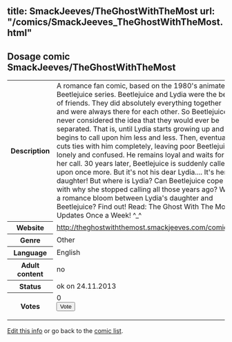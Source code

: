 title: SmackJeeves/TheGhostWithTheMost
url: "/comics/SmackJeeves_TheGhostWithTheMost.html"
---
Dosage comic SmackJeeves/TheGhostWithTheMost
-----------------------------------------

<p id="msg"></p>
<script type="text/javascript">
if (window.location.search === '?edit_info_mail=sent_ok') {
  var elem = document.getElementById("msg");
  elem.innerHTML = 'Edited information sucessfully sent for review, which is usually done daily. Thanks!';
  elem.className = 'ok';
}
</script>
<table class="comicinfo">
<tr>
<th>Description</th><td>A romance fan comic, based on the 1980's animated Beetlejuice series. Beetlejuice and Lydia were the best of friends. They did absolutely everything together and were always there for each other. So Beetlejuice never considered the idea that they would ever be separated. That is, until Lydia starts growing up and begins to call upon him less and less. Then, eventually cuts ties with him completely, leaving poor Beetlejuice lonely and confused. He remains loyal and waits for her call. 30 years later, Beetlejuice is suddenly called upon once more. But it's not his dear Lydia.... It's her daughter! But where is Lydia? Can Beetlejuice cope with why she stopped calling all those years ago? Will a romance bloom between Lydia's daughter and Beetlejuice? Find out! Read: The Ghost With The Most Updates Once a Week! ^_^</td>
</tr>
<tr>
<th>Website</th><td><a href="http://theghostwiththemost.smackjeeves.com/comics/">http://theghostwiththemost.smackjeeves.com/comics/</a></td>
</tr>
<tr>
<th>Genre</th><td>Other</td>
</tr>
<tr>
<th>Language</th><td>English</td>
</tr>
<tr>
<th>Adult content</th><td>no</td>
</tr>
<tr>
<th>Status</th><td>ok on 24.11.2013</td>
</tr>
<tr>
<th>Votes</th><td>0
<form action="http://gaecounter.appspot.com/count/" method="POST">
<input name="name" type="hidden" value="SmackJeeves_TheGhostWithTheMost"/>
<input name="uid" type="hidden" id="voteuid" value=""/>
<input type="submit" value="Vote"/>
</form>
</td>
</tr>
</table>
<script type="text/javascript">
var ua = navigator.userAgent;
document.getElementById("voteuid").value = ua.replace(/[^a-zA-Z0-9\._:]/g , "_");;
</script>

[Edit this info](SmackJeeves_TheGhostWithTheMost_edit.html) or go back to the [comic list](../comic-index.html).
